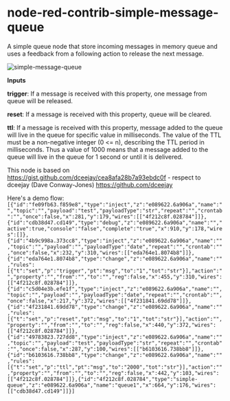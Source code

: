 node-red-contrib-simple-message-queue
================================

A simple queue node that store incoming messages in memory queue and
uses a feedback from a following action to release the next message.

![simple-message-queue](https://github.com/shady2k/node-red-contrib-simple-message-queue/raw/master/simple-message-queue.png "Demo flow")

**Inputs**

**trigger**: If a message is received with this property, one message from queue will be released.

**reset**: If a message is received with this property, queue will be cleared.

**ttl**: If a message is received with this property, message added to the queue will live in the queue for specific value in milliseconds. The value of the TTL must be a non-negative integer (0 <= n), describing the TTL period in milliseconds. Thus a value of 1000 means that a message added to the queue will live in the queue for 1 second or until it is delivered.

This node is based on https://gist.github.com/dceejay/cea8afa28b7a93ebdc0f - respect to dceejay (Dave Conway-Jones) https://github.com/dceejay

Here's a demo flow:
`[{"id":"fe09fb63.f859e8","type":"inject","z":"e089622.6a906a","name":"","topic":"","payload":"test","payloadType":"str","repeat":"","crontab":"","once":false,"x":281,"y":179,"wires":[["4f212c8f.028784"]]},{"id":"cdb38d47.cd149","type":"debug","z":"e089622.6a906a","name":"","active":true,"console":"false","complete":"true","x":910,"y":178,"wires":[]},{"id":"4b9c998a.373cc8","type":"inject","z":"e089622.6a906a","name":"","topic":"","payload":"","payloadType":"date","repeat":"","crontab":"","once":false,"x":232,"y":310,"wires":[["eda764e1.8074b8"]]},{"id":"eda764e1.8074b8","type":"change","z":"e089622.6a906a","name":"","rules":[{"t":"set","p":"trigger","pt":"msg","to":"1","tot":"str"}],"action":"","property":"","from":"","to":"","reg":false,"x":455,"y":310,"wires":[["4f212c8f.028784"]]},{"id":"c5d04e3b.efe1f","type":"inject","z":"e089622.6a906a","name":"","topic":"","payload":"","payloadType":"date","repeat":"","crontab":"","once":false,"x":217,"y":372,"wires":[["4f231841.69dd78"]]},{"id":"4f231841.69dd78","type":"change","z":"e089622.6a906a","name":"","rules":[{"t":"set","p":"reset","pt":"msg","to":"1","tot":"str"}],"action":"","property":"","from":"","to":"","reg":false,"x":440,"y":372,"wires":[["4f212c8f.028784"]]},{"id":"49783823.727dd8","type":"inject","z":"e089622.6a906a","name":"","topic":"","payload":"test","payloadType":"str","repeat":"","crontab":"","once":false,"x":287,"y":100,"wires":[["b6103616.738bb8"]]},{"id":"b6103616.738bb8","type":"change","z":"e089622.6a906a","name":"","rules":[{"t":"set","p":"ttl","pt":"msg","to":"2000","tot":"str"}],"action":"","property":"","from":"","to":"","reg":false,"x":442,"y":103,"wires":[["4f212c8f.028784"]]},{"id":"4f212c8f.028784","type":"simple-queue","z":"e089622.6a906a","name":"queue1","x":664,"y":176,"wires":[["cdb38d47.cd149"]]}]`